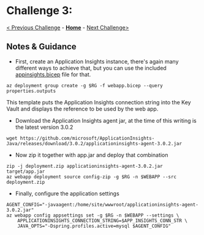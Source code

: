 # Challenge 3: 

[< Previous Challenge](./solution-02.md) - **[Home](../README.md)** - [Next Challenge>](./solution-04.md)

## Notes & Guidance

- First, create an Application Insights instance, there's again many different ways to achieve that, but you can use the included [appinsights.bicep](./assets/appinsights.bicep) file for that. 

```shell
az deployment group create -g $RG -f webapp.bicep --query properties.outputs
```

This template puts the Application Insights connection string into the Key Vault and displays the reference to be used by the web app.

- Download the Application Insights agent jar, at the time of this writing is the latest version 3.0.2

```shell
wget https://github.com/microsoft/ApplicationInsights-Java/releases/download/3.0.2/applicationinsights-agent-3.0.2.jar
```

- Now zip it together with app.jar and deploy that combination

```shell
zip -j deployment.zip applicationinsights-agent-3.0.2.jar target/app.jar
az webapp deployment source config-zip -g $RG -n $WEBAPP --src deployment.zip
```

- Finally, configure the application settings 

```shell
AGENT_CONFIG="-javaagent:/home/site/wwwroot/applicationinsights-agent-3.0.2.jar"
az webapp config appsettings set -g $RG -n $WEBAPP --settings \
    APPLICATIONINSIGHTS_CONNECTION_STRING=$APP_INSIGHTS_CONN_STR \
    JAVA_OPTS="-Dspring.profiles.active=mysql $AGENT_CONFIG"    
```


